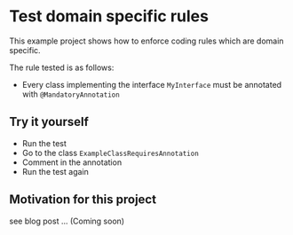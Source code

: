 # Test domain specific rules

This example project shows how to enforce coding rules which are domain specific.

The rule tested is as follows:
- Every class implementing the interface `MyInterface` must be annotated with  `@MandatoryAnnotation`

## Try it yourself

- Run the test
- Go to the class `ExampleClassRequiresAnnotation`
- Comment in the annotation
- Run the test again

## Motivation for this project

see blog post ... (Coming soon)